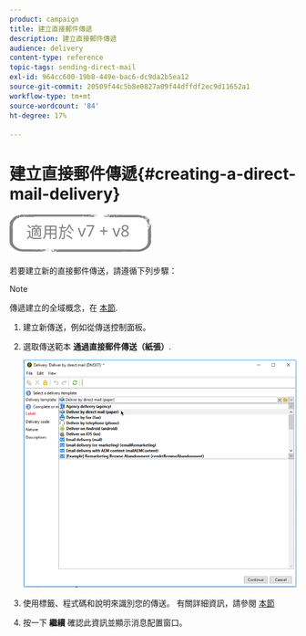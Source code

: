 ```yaml
---
product: campaign
title: 建立直接郵件傳遞
description: 建立直接郵件傳遞
audience: delivery
content-type: reference
topic-tags: sending-direct-mail
exl-id: 964cc600-19b8-449e-bac6-dc9da2b5ea12
source-git-commit: 20509f44c5b8e0827a09f44dffdf2ec9d11652a1
workflow-type: tm+mt
source-wordcount: '84'
ht-degree: 17%

---
```


# 建立直接郵件傳遞{#creating-a-direct-mail-delivery}

![](../../assets/common.svg)

若要建立新的直接郵件傳送，請遵循下列步驟：

>[!NOTE]
>
>傳遞建立的全域概念，在 [本節](steps-about-delivery-creation-steps.md).

1. 建立新傳送，例如從傳送控制面板。
1. 選取傳送範本 **通過直接郵件傳送（紙張）**.

   ![](assets/direct_mail.png)

1. 使用標籤、程式碼和說明來識別您的傳送。 有關詳細資訊，請參閱 [本節](steps-create-and-identify-the-delivery.md#identifying-the-delivery)
1. 按一下 **繼續** 確認此資訊並顯示消息配置窗口。
